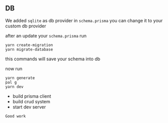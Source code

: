 ## DB

We added `sqlite` as db provider in `schema.prisma` you can change it to your custom db provider

after an update your `schema.prisma` run

```shell
yarn create-migration
yarn migrate-database
```

this commands will save your schema into db

now run

```shell
yarn generate
pal g
yarn dev
```

- build prisma client
- build crud system
- start dev server

`Good work`
